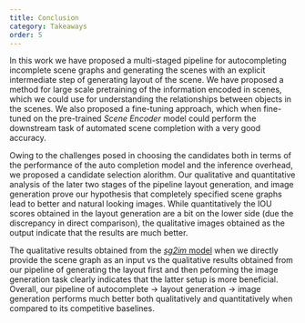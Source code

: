 ```yaml
---
title: Conclusion
category: Takeaways
order: 5
---
```


In this work we have proposed a multi-staged pipeline for autocompleting incomplete scene graphs and generating the scenes with an explicit intermediate step of generating layout of the scene. We have proposed a method for large scale pretraining of the information encoded in scenes, which we could use for understanding the relationships between objects in the scenes. We also proposed a fine-tuning approach, which when fine-tuned on the pre-trained *Scene Encoder* model could perform the downstream task of automated scene completion with a very good accuracy. 

Owing to the challenges posed in choosing the candidates both in terms of the performance of the auto completion model and the inference overhead, we proposed a candidate selection alorithm. Our qualitative and quantitative analysis of the later two stages of the pipeline layout generation, and image generation prove our hypothesis that completely specified scene graphs lead to better and natural looking images. While quantitatively the IOU scores obtained in the layout generation are a bit on the lower side (due the discrepancy in direct comparison), the qualitative images obtained as the output indicate that the results are much better. 

The qualitative results obtained from the [*sg2im* model](../../Results/Fine-tuning) when we directly provide the scene graph as an input vs the qualitative results obtained from our pipeline of generating the layout first and then peforming the image generation task clearly indicates that the latter setup is more beneficial. Overall, our pipeline of autocomplete -> layout generation -> image generation performs much better both qualitatively and quantitatively when compared to its competitive baselines. 